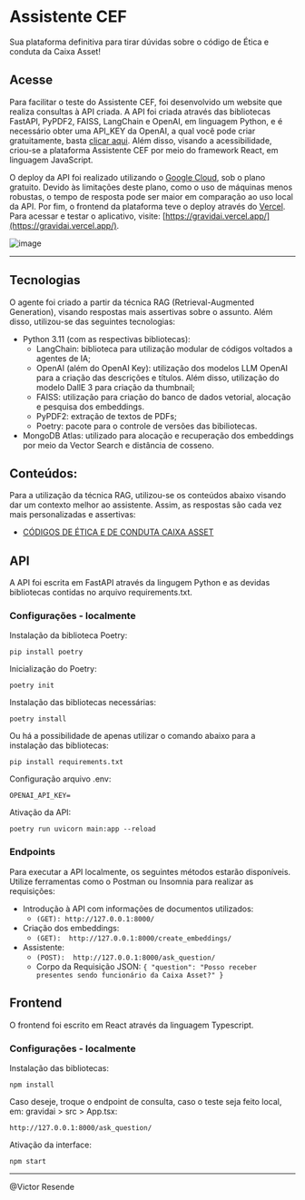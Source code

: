 # Assistente CEF

Sua plataforma definitiva para tirar dúvidas sobre o código de Ética e conduta da Caixa Asset!

## Acesse 
Para facilitar o teste do Assistente CEF, foi desenvolvido um website que realiza consultas à API criada. A API foi criada através das bibliotecas FastAPI, PyPDF2, FAISS, LangChain e OpenAI, em linguagem Python, e é necessário obter uma API_KEY da OpenAI, a qual você pode criar gratuitamente, basta [clicar aqui](https://openai.com/index/openai-api/). Além disso, visando a acessibilidade, criou-se a plataforma Assistente CEF por meio do framework React, em linguagem JavaScript. 

O deploy da API foi realizado utilizando o [Google Cloud](https://cloud.google.com/?hl=pt-BR), sob o plano gratuito. Devido às limitações deste plano, como o uso de máquinas menos robustas, o tempo de resposta pode ser maior em comparação ao uso local da API. Por fim, o frontend da plataforma teve o deploy através do [Vercel](https://vercel.com/). Para acessar e testar o aplicativo, visite: [https://gravidai.vercel.app/](https://gravidai.vercel.app/).

![image](https://github.com/user-attachments/assets/93feae66-4737-4d62-baef-2f88cc3021ea)



<hr>

## Tecnologias
O agente foi criado a partir da técnica RAG (Retrieval-Augmented Generation), visando respostas mais assertivas sobre o assunto. Além disso, utilizou-se das seguintes tecnologias:
- Python 3.11 (com as respectivas bibliotecas): 
  - LangChain: biblioteca para utilização modular de códigos voltados a agentes de IA;
  - OpenAI (além do OpenAI Key): utilização dos modelos LLM OpenAI para a criação das descrições e títulos. Além disso, utilização do modelo DallE 3 para criação da thumbnail;
  - FAISS: utilização para criação do banco de dados vetorial, alocação e pesquisa dos embeddings.
  - PyPDF2: extração de textos de PDFs;
  - Poetry: pacote para o controle de versões das bibiliotecas.
- MongoDB Atlas: utilizado para alocação e recuperação dos embeddings por meio da Vector Search e distância de cosseno.


## Conteúdos:
Para a utilização da técnica RAG, utilizou-se os conteúdos abaixo visando dar um contexto melhor ao assistente. Assim, as respostas são cada vez mais personalizadas e assertivas:
- [CÓDIGOS DE ÉTICA E DE CONDUTA CAIXA ASSET](https://www.caixa.gov.br/Downloads/caixa-asset/Codigo-de-Etica-e-de-Conduta.pdf)

## API
A API foi escrita em FastAPI através da lingugem Python e as devidas bibliotecas contidas no arquivo requirements.txt.

### Configurações - localmente
Instalação da biblioteca Poetry:
```
pip install poetry
```

Inicialização do Poetry:
```
poetry init
```

Instalação das bibliotecas necessárias:
```
poetry install
```

Ou há a possibilidade de apenas utilizar o comando abaixo para a instalação das bibliotecas:
```
pip install requirements.txt
```

Configuração arquivo .env:
```
OPENAI_API_KEY=
```

Ativação da API:
```
poetry run uvicorn main:app --reload
```

### Endpoints
Para executar a API localmente, os seguintes métodos estarão disponíveis. Utilize ferramentas como o Postman ou Insomnia para realizar as requisições:
- Introdução à API com informações de documentos utilizados:
  - ``` (GET): http://127.0.0.1:8000/ ```
- Criação dos embeddings:
  - ``` (GET):  http://127.0.0.1:8000/create_embeddings/ ```
- Assistente:
  - ``` (POST):  http://127.0.0.1:8000/ask_question/ ```
  - Corpo da Requisição JSON: ```{ "question": "Posso receber presentes sendo funcionário da Caixa Asset?" }```

## Frontend
O frontend foi escrito em React através da linguagem Typescript.

### Configurações - localmente
Instalação das bibliotecas:
```
npm install
```

Caso deseje, troque o endpoint de consulta, caso o teste seja feito local, em: gravidai > src > App.tsx:
```
http://127.0.0.1:8000/ask_question/
```

Ativação da interface:
```
npm start
```

<hr>
@Victor Resende
